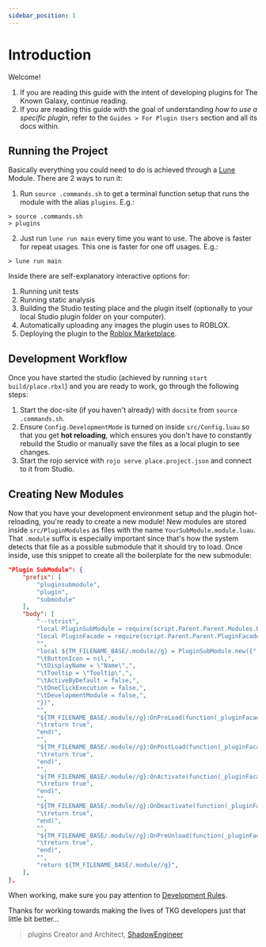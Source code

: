 ```yaml
---
sidebar_position: 1
---
```


# Introduction
Welcome!
1. If you are reading this guide with the intent of developing plugins for The Known Galaxy, continue reading.
2. If you are reading this guide with the goal of understanding _how to use a specific plugin_, refer to the `Guides > For Plugin Users` section and all its docs within.

## Running the Project
Basically everything you could need to do is achieved through a [Lune](https://lune-org.github.io/docs) Module.
There are 2 ways to run it:
1. Run `source .commands.sh` to get a terminal function setup that runs the module with the alias `plugins`. E.g.:
```
> source .commands.sh
> plugins
```
2. Just run `lune run main` every time you want to use. The above is faster for repeat usages. This one is faster for one off usages. E.g.:
```
> lune run main
```

Inside there are self-explanatory interactive options for:
1. Running unit tests
2. Running static analysis
3. Building the Studio testing place and the plugin itself (optionally to your local Studio plugin folder on your computer).
4. Automatically uploading any images the plugin uses to ROBLOX.
5. Deploying the plugin to the [Roblox Marketplace](https://create.roblox.com/store/asset/16915363791/TKG-The-Known-Tools).

## Development Workflow
Once you have started the studio (achieved by running `start build/place.rbxl`) and you are ready to work, go through the following steps:
1. Start the doc-site (if you haven't already) with `docsite` from `source .commands.sh`.
2. Ensure `Config.DevelopmentMode` is turned on inside `src/Config.luau` so that you get **hot reloading**, which ensures you don't have to constantly rebuild the Studio or manually save the files as a local plugin to see changes.
3. Start the rojo service with `rojo serve place.project.json` and connect to it from Studio.

## Creating New Modules
Now that you have your development environment setup and the plugin hot-reloading, you're ready to create a new module!
New modules are stored inside `src/PluginModules` as files with the name `YourSubModule.module.luau`.
That `.module` suffix is especially important since that's how the system detects that file as a possible submodule that it should try to load.
Once inside, use this snippet to create all the boilerplate for the new submodule:
```json
"Plugin SubModule": {
    "prefix": [
        "pluginsubmodule",
        "plugin",
        "submodule"
    ],
    "body": [
        "--!strict",
        "local PluginSubModule = require(script.Parent.Parent.Modules.PluginSubModule)",
        "local PluginFacade = require(script.Parent.Parent.PluginFacade)",
        "",
        "local ${TM_FILENAME_BASE/.module//g} = PluginSubModule.new({",
        "\tButtonIcon = nil,",
        "\tDisplayName = \"Name\",",
        "\tTooltip = \"Tooltip\",",
        "\tActiveByDefault = false,",
        "\tOneClickExecution = false,",
        "\tDevelopmentModule = false,",
        "})",
        "",
        "${TM_FILENAME_BASE/.module//g}:OnPreLoad(function(_pluginFacade: PluginFacade.PluginFacade)",
        "\treturn true",
        "end)",
        "",
        "${TM_FILENAME_BASE/.module//g}:OnPostLoad(function(_pluginFacade: PluginFacade.PluginFacade)",
        "\treturn true",
        "end)",
        "",
        "${TM_FILENAME_BASE/.module//g}:OnActivate(function(_pluginFacade: PluginFacade.PluginFacade)",
        "\treturn true",
        "end)",
        "",
        "${TM_FILENAME_BASE/.module//g}:OnDeactivate(function(_pluginFacade: PluginFacade.PluginFacade)",
        "\treturn true",
        "end)",
        "",
        "${TM_FILENAME_BASE/.module//g}:OnPreUnload(function(_pluginFacade: PluginFacade.PluginFacade)",
        "\treturn true",
        "end)",
        "",
        "return ${TM_FILENAME_BASE/.module//g}",
    ],
},
```
When working, make sure you pay attention to [Development Rules](Guides/for-developers/development-rules).

Thanks for working towards making the lives of TKG developers just that little bit better...
> plugins Creator and Architect, [ShadowEngineer](https://github.com/ShadowEngineer)